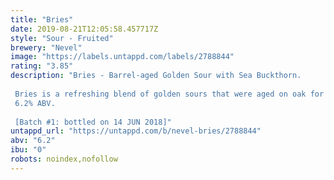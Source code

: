 ```yaml
---
title: "Bries"
date: 2019-08-21T12:05:58.457717Z
style: "Sour - Fruited"
brewery: "Nevel"
image: "https://labels.untappd.com/labels/2788844"
rating: "3.85"
description: "Bries - Barrel-aged Golden Sour with Sea Buckthorn.  Bries is a refreshing blend of golden sours that were aged on oak for 6 months. Lush fruit acids are tempered by warm, round notes of oranges and an elegant piny finish. Its creamy, silky bubbles and light woody notes almost make it feel like a champagne. The sea buckthorn berries were added with their branches, creating extra deep flavours with mild tannins. Bries is the perfect beer for those moments when you seek a bit of refreshment, or need a cool breeze to lift your spirits. 6.2% ABV.  [Batch #1: bottled on 14 JUN 2018]"
untappd_url: "https://untappd.com/b/nevel-bries/2788844"
abv: "6.2"
ibu: "0"
robots: noindex,nofollow
---
```


